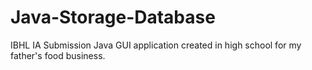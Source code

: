 # Java-Storage-Database
IBHL IA Submission
Java GUI application created in high school for my father's food business. 

